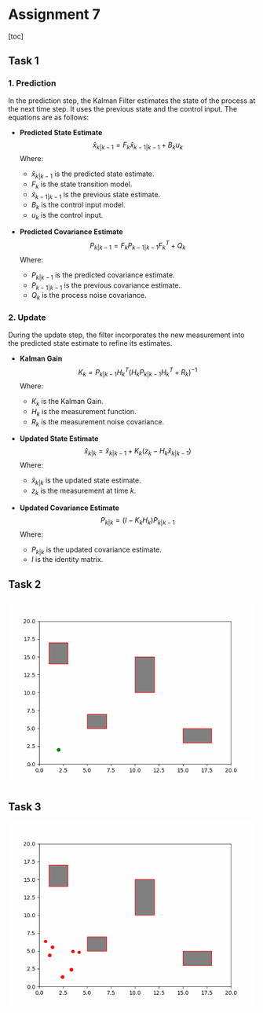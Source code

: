 # Assignment 7

[toc]

## Task 1

### 1. Prediction

In the prediction step, the Kalman Filter estimates the state of the process at the next time step. It uses the previous state and the control input. The equations are as follows:

- **Predicted State Estimate**
  $$
  \hat{x}_{k|k-1} = F_k \hat{x}_{k-1|k-1} + B_k u_k
  $$
  Where:
  - $\hat{x}_{k|k-1}$ is the predicted state estimate.
  - $F_k$ is the state transition model.
  - $\hat{x}_{k-1|k-1}$ is the previous state estimate.
  - $B_k$ is the control input model.
  - $u_k$ is the control input.

- **Predicted Covariance Estimate**
  $$
  P_{k|k-1} = F_k P_{k-1|k-1} F_k^T + Q_k
  $$
  Where:
  - $P_{k|k-1}$ is the predicted covariance estimate.
  - $P_{k-1|k-1}$ is the previous covariance estimate.
  - $Q_k$ is the process noise covariance.

### 2. Update

During the update step, the filter incorporates the new measurement into the predicted state estimate to refine its estimates.

- **Kalman Gain**
  $$
  K_k = P_{k|k-1} H_k^T (H_k P_{k|k-1} H_k^T + R_k)^{-1}
  $$
  Where:
  - $K_k$ is the Kalman Gain.
  - $H_k$ is the measurement function.
  - $R_k$ is the measurement noise covariance.

- **Updated State Estimate**
  $$
  \hat{x}_{k|k} = \hat{x}_{k|k-1} + K_k (z_k - H_k \hat{x}_{k|k-1})
  $$
  Where:
  - $\hat{x}_{k|k}$ is the updated state estimate.
  - $z_k$ is the measurement at time $k$.

- **Updated Covariance Estimate**
  $$
  P_{k|k} = (I - K_k H_k) P_{k|k-1}
  $$
  Where:
  - $P_{k|k}$ is the updated covariance estimate.
  - $I$ is the identity matrix.

## Task 2

![1](code/robot_path.gif)

## Task 3

![2](code/particle_filter_simulation.gif)

